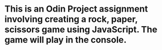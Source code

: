 # This is an Odin Project assignment involving creating a rock, paper, scissors game using JavaScript. The game will play in the console.